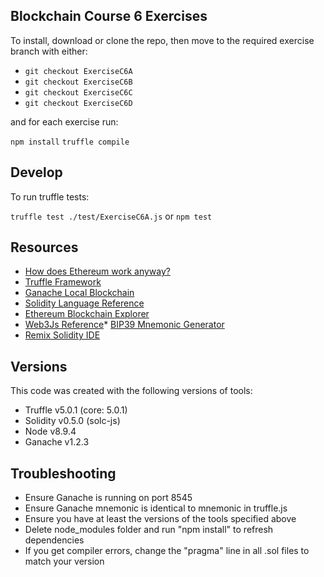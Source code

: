 ## Blockchain Course 6 Exercises

To install, download or clone the repo, then move to the required exercise branch with either:

- `git checkout ExerciseC6A`
- `git checkout ExerciseC6B`
- `git checkout ExerciseC6C`
- `git checkout ExerciseC6D`

and for each exercise run:

`npm install`
`truffle compile`

## Develop

To run truffle tests:

`truffle test ./test/ExerciseC6A.js` or `npm test`

## Resources

* [How does Ethereum work anyway?](https://medium.com/@preethikasireddy/how-does-ethereum-work-anyway-22d1df506369)
* [Truffle Framework](http://truffleframework.com/)
* [Ganache Local Blockchain](http://truffleframework.com/ganache/)
* [Solidity Language Reference](http://solidity.readthedocs.io/en/v0.4.24/)
* [Ethereum Blockchain Explorer](https://etherscan.io/)
* [Web3Js Reference](https://github.com/ethereum/wiki/wiki/JavaScript-API)* [BIP39 Mnemonic Generator](https://iancoleman.io/bip39/)
* [Remix Solidity IDE](https://remix.ethereum.org/)

## Versions

This code was created with the following versions of tools:

* Truffle v5.0.1 (core: 5.0.1)
* Solidity v0.5.0 (solc-js)
* Node v8.9.4
* Ganache v1.2.3

## Troubleshooting

* Ensure Ganache is running on port 8545
* Ensure Ganache mnemonic is identical to mnemonic in truffle.js
* Ensure you have at least the versions of the tools specified above
* Delete node_modules folder and run "npm install" to refresh dependencies
* If you get compiler errors, change the "pragma" line in all .sol files to match your version
